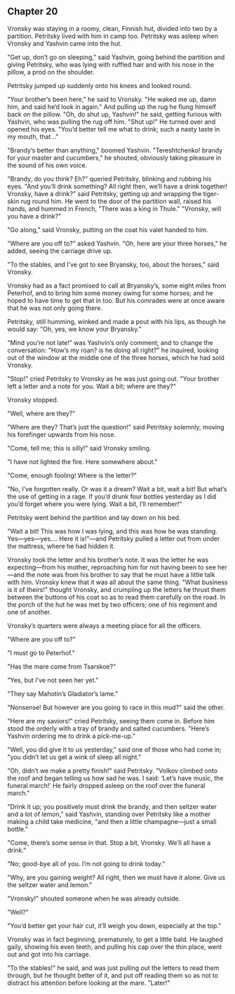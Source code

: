 ## Chapter 20


Vronsky was staying in a roomy, clean, Finnish hut, divided into two by
a partition. Petritsky lived with him in camp too. Petritsky was asleep
when Vronsky and Yashvin came into the hut.

"Get up, don’t go on sleeping," said Yashvin, going behind the partition
and giving Petritsky, who was lying with ruffled hair and with his nose
in the pillow, a prod on the shoulder.

Petritsky jumped up suddenly onto his knees and looked round.

"Your brother’s been here," he said to Vronsky. "He waked me up, damn
him, and said he’d look in again." And pulling up the rug he flung
himself back on the pillow. "Oh, do shut up, Yashvin!" he said, getting
furious with Yashvin, who was pulling the rug off him. "Shut up!" He
turned over and opened his eyes. "You’d better tell me what to drink;
such a nasty taste in my mouth, that..."

"Brandy’s better than anything," boomed Yashvin. "Tereshtchenko! brandy
for your master and cucumbers," he shouted, obviously taking pleasure in
the sound of his own voice.

"Brandy, do you think? Eh?" queried Petritsky, blinking and rubbing his
eyes. "And you’ll drink something? All right then, we’ll have a drink
together! Vronsky, have a drink?" said Petritsky, getting up and
wrapping the tiger-skin rug round him. He went to the door of the
partition wall, raised his hands, and hummed in French, "There was a
king in Thule." "Vronsky, will you have a drink?"

"Go along," said Vronsky, putting on the coat his valet handed to him.

"Where are you off to?" asked Yashvin. "Oh, here are your three horses,"
he added, seeing the carriage drive up.

"To the stables, and I’ve got to see Bryansky, too, about the horses,"
said Vronsky.

Vronsky had as a fact promised to call at Bryansky’s, some eight miles
from Peterhof, and to bring him some money owing for some horses; and he
hoped to have time to get that in too. But his comrades were at once
aware that he was not only going there.

Petritsky, still humming, winked and made a pout with his lips, as
though he would say: "Oh, yes, we know your Bryansky."

"Mind you’re not late!" was Yashvin’s only comment; and to change the
conversation: "How’s my roan? is he doing all right?" he inquired,
looking out of the window at the middle one of the three horses, which
he had sold Vronsky.

"Stop!" cried Petritsky to Vronsky as he was just going out. "Your
brother left a letter and a note for you. Wait a bit; where are they?"

Vronsky stopped.

"Well, where are they?"

"Where are they? That’s just the question!" said Petritsky solemnly,
moving his forefinger upwards from his nose.

"Come, tell me; this is silly!" said Vronsky smiling.

"I have not lighted the fire. Here somewhere about."

"Come, enough fooling! Where is the letter?"

"No, I’ve forgotten really. Or was it a dream? Wait a bit, wait a bit!
But what’s the use of getting in a rage. If you’d drunk four bottles
yesterday as I did you’d forget where you were lying. Wait a bit, I’ll
remember!"

Petritsky went behind the partition and lay down on his bed.

"Wait a bit! This was how I was lying, and this was how he was standing.
Yes—yes—yes.... Here it is!"—and Petritsky pulled a letter out from
under the mattress, where he had hidden it.

Vronsky took the letter and his brother’s note. It was the letter he was
expecting—from his mother, reproaching him for not having been to see
her—and the note was from his brother to say that he must have a little
talk with him. Vronsky knew that it was all about the same thing. "What
business is it of theirs!" thought Vronsky, and crumpling up the letters
he thrust them between the buttons of his coat so as to read them
carefully on the road. In the porch of the hut he was met by two
officers; one of his regiment and one of another.

Vronsky’s quarters were always a meeting place for all the officers.

"Where are you off to?"

"I must go to Peterhof."

"Has the mare come from Tsarskoe?"

"Yes, but I’ve not seen her yet."

"They say Mahotin’s Gladiator’s lame."

"Nonsense! But however are you going to race in this mud?" said the
other.

"Here are my saviors!" cried Petritsky, seeing them come in. Before him
stood the orderly with a tray of brandy and salted cucumbers. "Here’s
Yashvin ordering me to drink a pick-me-up."

"Well, you did give it to us yesterday," said one of those who had come
in; "you didn’t let us get a wink of sleep all night."

"Oh, didn’t we make a pretty finish!" said Petritsky. "Volkov climbed
onto the roof and began telling us how sad he was. I said: ‘Let’s have
music, the funeral march!’ He fairly dropped asleep on the roof over the
funeral march."

"Drink it up; you positively must drink the brandy, and then seltzer
water and a lot of lemon," said Yashvin, standing over Petritsky like a
mother making a child take medicine, "and then a little champagne—just a
small bottle."

"Come, there’s some sense in that. Stop a bit, Vronsky. We’ll all have a
drink."

"No; good-bye all of you. I’m not going to drink today."

"Why, are you gaining weight? All right, then we must have it alone.
Give us the seltzer water and lemon."

"Vronsky!" shouted someone when he was already outside.

"Well?"

"You’d better get your hair cut, it’ll weigh you down, especially at the
top."

Vronsky was in fact beginning, prematurely, to get a little bald. He
laughed gaily, showing his even teeth, and pulling his cap over the thin
place, went out and got into his carriage.

"To the stables!" he said, and was just pulling out the letters to read
them through, but he thought better of it, and put off reading them so
as not to distract his attention before looking at the mare. "Later!"



